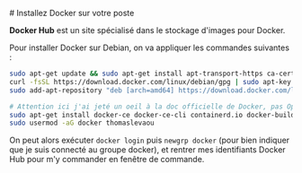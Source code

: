# Installez Docker sur votre poste

**Docker Hub** est un site spécialisé dans le stockage d'images pour Docker.

Pour installer Docker sur Debian, on va appliquer les commandes suivantes :

```bash
sudo apt-get update && sudo apt-get install apt-transport-https ca-certificates curl gnupg2 software-properties-common
curl -fsSL https://download.docker.com/linux/debian/gpg | sudo apt-key add -
sudo add-apt-repository "deb [arch=amd64] https://download.docker.com/linux/debian $(lsb_release -cs) stable"

# Attention ici j'ai jeté un oeil à la doc officielle de Docker, pas Openclassrooms
sudo apt-get install docker-ce docker-ce-cli containerd.io docker-buildx-plugin docker-compose-plugin
sudo usermod -aG docker thomaslevaou
```

On peut alors exécuter `docker login` puis `newgrp docker` (pour bien indiquer que je suis connecté au groupe docker), et rentrer mes identifiants Docker Hub pour m'y commander en fenêtre de commande.